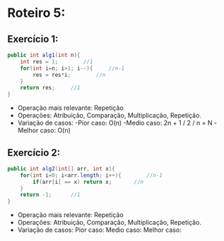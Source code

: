 # Roteiro 5:
## Exercício 1:
~~~C#
public int alg1(int n){
    int res = 1;        //1
    for(int i=n; i>1; i--){     //n-1
        res = res*i;        //n
    }
    return res;     //1
}
~~~
* Operação mais relevante: Repetição
* Operações: Atribuição, Comparação, Multiplicação, Repetição.
* Variação de casos:
-Pior caso: O(n)
-Medio caso: 2n + 1 / 2 / n = N
-Melhor caso: O(n)

## Exercício 2:
~~~C#
public int alg2(int[] arr, int x){
    for(int i=0; i<arr.length; i++){        //n-1
        if(arr[i] == x) return x;       //n
    }
    return -1;      //1
}
~~~
* Operação mais relevante: Repetição
* Operações: Atribuição, Comparação, Multiplicação, Repetição.
* Variação de casos:
Pior caso:
Medio caso:
Melhor caso:
